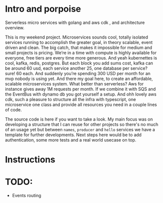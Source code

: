 
# Intro and porpoise

Serverless micro services with golang and aws cdk , and architecture overview. 

This is my weekend project. Microservices sounds cool, totally isolated services running to accomplish the greater goal, in theory scalable, event driven and clean. The big catch, that makes it impossible for medium and small projects is pricing. We’re in a time with compute is highly available  for everyone, free tiers are every time more generous. And yeah kubernettes is cool, kafka, redis, postgres. But each block you add sums cost, kafka can be around 60 usd, each service another 25, one database per service? sure! 60 each. And suddenly you’re spending 300 USD per month for an mvp nobody is using yet. 
And there my goal here, to create an affordable, scalable microservices system. What better than serverless? Aws for instance gives away 1M requests per month. If we combine it with SQS and the EventBus with dynamo db you got yourself a setup. And ohh lovely aws cdk, such a pleasure to structure all the infra with typescript, one microservice one class and provide all resources you need in a couple lines of code.

The source code is here if you want to take a look. My main focus was on developing a structure that I can reuse for other projects so there's no much of an usage yet but between `names`, `producer` and `hello` services we have a template for further developments. Next steps here would be to add authentication, some more tests and a real world usecase on top.


# Instructions





# TODO:

- Events routing
